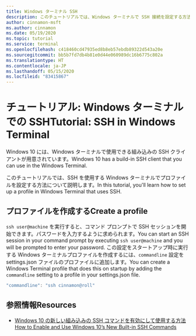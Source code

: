 ```yaml
---
title: Windows ターミナル SSH
description: このチュートリアルでは、Windows ターミナルで SSH 接続を設定する方法について説明します。
author: cinnamon-msft
ms.author: cinnamon
ms.date: 05/19/2020
ms.topic: tutorial
ms.service: terminal
ms.openlocfilehash: c418460cd47935ed8b8eb57ebdb89322d543a20e
ms.sourcegitcommit: bb5b7fd7db4b81e0d44e060989dc16b6775c802a
ms.translationtype: HT
ms.contentlocale: ja-JP
ms.lasthandoff: 05/15/2020
ms.locfileid: "83415867"
---
```

# <a name="tutorial-ssh-in-windows-terminal"></a><span data-ttu-id="2bc53-103">チュートリアル: Windows ターミナルでの SSH</span><span class="sxs-lookup"><span data-stu-id="2bc53-103">Tutorial: SSH in Windows Terminal</span></span>

<span data-ttu-id="2bc53-104">Windows 10 には、Windows ターミナルで使用できる組み込みの SSH クライアントが用意されています。</span><span class="sxs-lookup"><span data-stu-id="2bc53-104">Windows 10 has a build-in SSH client that you can use in the Windows Terminal.</span></span>

<span data-ttu-id="2bc53-105">このチュートリアルでは、SSH を使用する Windows ターミナルでプロファイルを設定する方法について説明します。</span><span class="sxs-lookup"><span data-stu-id="2bc53-105">In this tutorial, you'll learn how to set up a profile in Windows Terminal that uses SSH.</span></span>

## <a name="create-a-profile"></a><span data-ttu-id="2bc53-106">プロファイルを作成する</span><span class="sxs-lookup"><span data-stu-id="2bc53-106">Create a profile</span></span>

<span data-ttu-id="2bc53-107">`ssh user@machine` を実行すると、コマンド プロンプトで SSH セッションを開始できます。パスワードを入力するように求められます。</span><span class="sxs-lookup"><span data-stu-id="2bc53-107">You can start an SSH session in your command prompt by executing `ssh user@machine` and you will be prompted to enter your password.</span></span> <span data-ttu-id="2bc53-108">この設定をスタートアップ時に実行する Windows ターミナルプロファイルを作成するには、`commandline` 設定を settings.json ファイルのプロファイルに追加します。</span><span class="sxs-lookup"><span data-stu-id="2bc53-108">You can create a Windows Terminal profile that does this on startup by adding the `commandline` setting to a profile in your settings.json file.</span></span>

```js
"commandline": "ssh cinnamon@roll"
```

## <a name="resources"></a><span data-ttu-id="2bc53-109">参照情報</span><span class="sxs-lookup"><span data-stu-id="2bc53-109">Resources</span></span>

* [<span data-ttu-id="2bc53-110">Windows 10 の新しい組み込みの SSH コマンドを有効にして使用する方法</span><span class="sxs-lookup"><span data-stu-id="2bc53-110">How to Enable and Use Windows 10’s New Built-in SSH Commands</span></span>](https://www.howtogeek.com/336775/how-to-enable-and-use-windows-10s-built-in-ssh-commands/)
